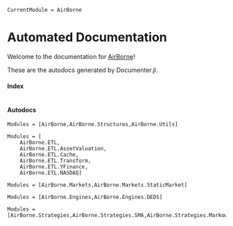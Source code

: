 ```@meta
CurrentModule = AirBorne
```

# Automated Documentation

Welcome to the documentation for [AirBorne](https://github.com/JuDO-dev/AirBorne.jl)!

These are the autodocs generated by Documenter.jl. 
#### Index
```@index
```

#### Autodocs
```@autodocs
Modules = [AirBorne,AirBorne.Structures,AirBorne.Utils]
```
```@autodocs
Modules = [
    AirBorne.ETL,
    AirBorne.ETL.AssetValuation,
    AirBorne.ETL.Cache,
    AirBorne.ETL.Transform,
    AirBorne.ETL.YFinance,
    AirBorne.ETL.NASDAQ]
```
```@autodocs
Modules = [AirBorne.Markets,AirBorne.Markets.StaticMarket]
```
```@autodocs
Modules = [AirBorne.Engines,AirBorne.Engines.DEDS]
```
```@autodocs
Modules = [AirBorne.Strategies,AirBorne.Strategies.SMA,AirBorne.Strategies.Markowitz,AirBorne.Strategies.MeanVarianceMPC]
```